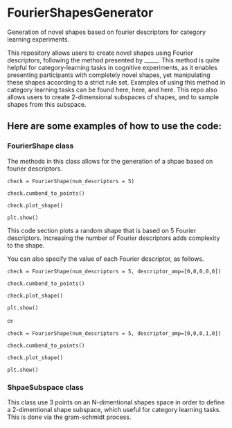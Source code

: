 # FourierShapesGenerator
Generation of novel shapes based on fourier descriptors for category learning experiments. 

This repository allows users to create novel shapes using Fourier descriptors, following the method presented by _____. This method is quite helpful for category-learning tasks in cognitive experiments, as it enables presenting participants with completely novel shapes, yet manipulating these shapes according to a strict rule set. Examples of using this method in category learning tasks can be found here, here, and here. This repo also allows users to create 2-dimensional subspaces of shapes, and to sample shapes from this subspace.

## Here are some examples of how to use the code:
### FourierShape class
The methods in this class allows for the generation of a shpae based on fourier descriptors.

    check = FourierShape(num_descriptors = 5)

    check.cumbend_to_points()

    check.plot_shape()

    plt.show()
[]("https://github.com/arielevy8/FourierShapesGenerator/blob/master/images/random%20shape%205.png")
 

This code section plots a random shape that is based on 5 Fourier descriptors. Increasing the number of Fourier descriptors adds complexity to the shape.

You can also specify the value of each Fourier descriptor, as follows.

    check = FourierShape(num_descriptors = 5, descriptor_amp=[0,0,0,0,0])

    check.cumbend_to_points()

    check.plot_shape()

    plt.show()

or 

    check = FourierShape(num_descriptors = 5, descriptor_amp=[0,0,0,1,0])

    check.cumbend_to_points()

    check.plot_shape()

    plt.show()
    
### ShpaeSubspace class

This class use 3 points on an N-dimentional shapes space in order to
define a 2-dimentional shape subspace, which useful for category learning tasks.
This is done via the gram-schmidt process.
    
